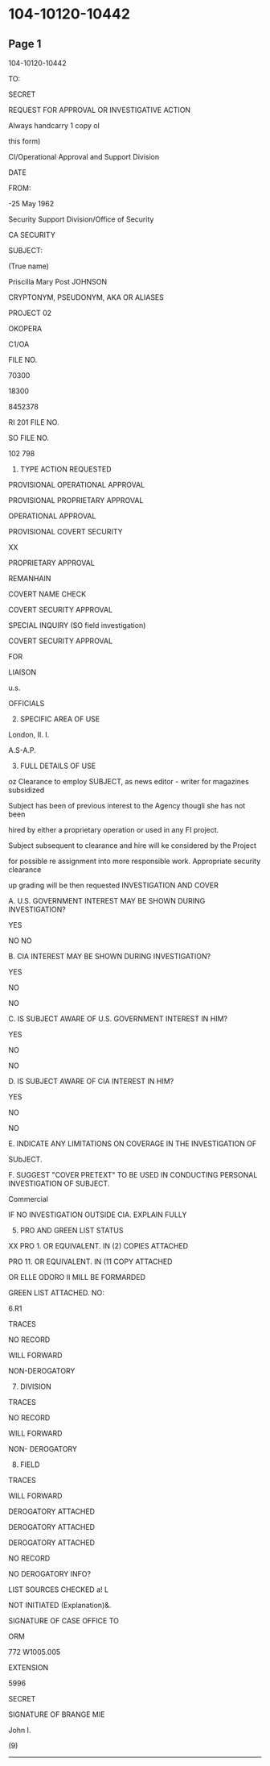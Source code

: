 # 104-10120-10442

## Page 1

104-10120-10442

TO:

SECRET

REQUEST FOR APPROVAL OR INVESTIGATIVE ACTION

Always handcarry 1 copy ol

this form)

CI/Operational Approval and Support Division

DATE

FROM:

-25 May 1962

Security Support Division/Office of Security

CA SECURITY

SUBJECT:

(True name)

Priscilla Mary Post JOHNSON

CRYPTONYM, PSEUDONYM, AKA OR ALIASES

PROJECT 02

OKOPERA

C1/OA

FILE NO.

70300

18300

8452378

RI 201 FILE NO.

SO FILE NO.

102 798

1. TYPE ACTION REQUESTED

PROVISIONAL OPERATIONAL APPROVAL

PROVISIONAL PROPRIETARY APPROVAL

OPERATIONAL APPROVAL

PROVISIONAL COVERT SECURITY

XX

PROPRIETARY APPROVAL

REMANHAIN

COVERT NAME CHECK

COVERT SECURITY APPROVAL

SPECIAL INQUIRY (SO field investigation)

COVERT SECURITY APPROVAL

FOR

LIAISON

u.s.

OFFICIALS

2. SPECIFIC AREA OF USE

London, II. I.

A.S-A.P.

3. FULL DETAILS OF USE

oz Clearance to employ SUBJECT, as news editor - writer for magazines subsidized

Subject has been of previous interest to the Agency thougli she has not been

hired by either a proprietary operation or used in any FI project.

Subject subsequent to clearance and hire will ke considered by the Project

for possible re assignment into more responsible work. Appropriate security clearance

up grading will be then requested INVESTIGATION AND COVER

A. U.S. GOVERNMENT INTEREST MAY BE SHOWN DURING INVESTIGATION?

YES

NO NO

B. CIA INTEREST MAY BE SHOWN DURING INVESTIGATION?

YES

NO

NO

C. IS SUBJECT AWARE OF U.S. GOVERNMENT INTEREST IN HIM?

YES

NO

NO

D. IS SUBJECT AWARE OF CIA INTEREST IN HIM?

YES

NO

NO

E. INDICATE ANY LIMITATIONS ON COVERAGE IN THE INVESTIGATION OF

SUbJECT.

F. SUGGEST "COVER PRETEXT" TO BE USED IN CONDUCTING PERSONAL INVESTIGATION OF SUBJECT.

Commercial

IF NO INVESTIGATION OUTSIDE CIA. EXPLAIN FULLY

5. PRO AND GREEN LIST STATUS

XX PRO 1. OR EQUIVALENT. IN (2) COPIES ATTACHED

PRO 11. OR EQUIVALENT. IN (11 COPY ATTACHED

OR ELLE ODORO II MILL BE FORMARDED

GREEN LIST ATTACHED. NO:

6.R1

TRACES

NO RECORD

WILL FORWARD

NON-DEROGATORY

7. DIVISION

TRACES

NO RECORD

WILL FORWARD

NON- DEROGATORY

8. FIELD

TRACES

WILL FORWARD

DEROGATORY ATTACHED

DEROGATORY ATTACHED

DEROGATORY ATTACHED

NO RECORD

NO DEROGATORY INFO?

LIST SOURCES CHECKED a! L

NOT INITIATED (Explanation)&.

SIGNATURE OF CASE OFFICE TO

ORM

772 W1005.005

EXTENSION

5996

SECRET

SIGNATURE OF BRANGE MIE

John I.

(9)

---

